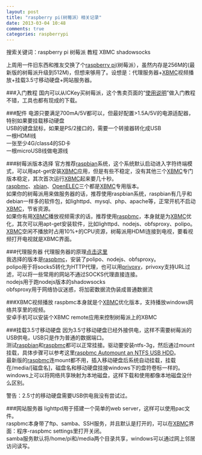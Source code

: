```yaml
---
layout: post
title: "raspberry pi(树莓派）相关记录"
date: 2013-03-04 10:48
comments: true
categories: raspberrypi
---
```


搜索关键词：raspberry pi 树莓派 教程 XBMC shadowsocks

上周用一件旧东西和推友交换了个[raspberry pi][raspberrypi_url](树莓派），虽然内存是256M的(最新版的树莓派升级到512M)，但想来够用了。设想是：代理服务器+[XBMC][xbmc_url]视频播放+挂载3.5寸移动硬盘+网站服务器。

###入门教程
国内可以从ICKey买树莓派，这个售卖页面的“[使用说明][ickey_url]”做入门教程不错，工具也都有现成的下载。

###配件
电源只要满足700mA/5V都可以，但最好配置>1.5A/5V的电源适配器，特别如果要挂载移动硬盘  
USB的键盘鼠标，如果是PS/2接口的，需要一个转接器转化成USB  
一根HDMI线  
一张至少4G/class4的SD卡  
一根microUSB线做电源线  

###树莓派版本选择
官方推荐[raspbian][raspbian_url]系统，这个系统默认启动进入字符终端模式，可以用apt-get安装[XBMC][xbmc_url]应用，但是有些不稳定，没有其他三个[XBMC][xbmc_url]专门版本稳定，其次首次运行[XBMC][xbmc_url]起来要几十秒。  
[raspbmc][raspbmc_url]、[xbian][xbian_url]、[OpenELEC][OpenELEC_url]三个都是[XBMC][xbmc_url]专用版本。  
如果你的树莓派用来做服务器的话，推荐使用raspbian系统，raspbian有几乎和debian一样多的软件包，如lighttpd、mysql、php、apache等，正常开机不启动[XBMC][xbmc_url]，节省资源。  
如果你有用[XBMC][xbmc_url]播放视频需求的话，推荐使用[raspbmc][raspbmc_url]，本身就是为[XBMC][xbmc_url]优化，其次可以用apt-get安装软件，比如lighttpd、nodejs、obfsproxy、polipo。[XBMC][xbmc_url]空闲不播放时占用10%+的CPU资源，树莓派用HDMI连接到电视，要看视频打开电视就是XBMC界面。 

###代理服务器
代理服务器的原理[点击这里][proxy_url]  
我选择的版本是[raspbmc][raspbmc_url]，安装了polipo、nodejs、obfsproxy。  
polipo用于将socks5转化为HTTP代理，也可以用[privoxy][privoxy_url]，privoxy支持URL过滤，可以将一些常用的网站不通过SOCKS代理直接连接。  
nodejs用于跑nodejs版本的shadowsocks  
obfsproxy用于网络协议迷惑，将加密数据流伪装成普通数据流

###XBMC视频播放
raspbmc本身就是个[XBMC][xbmc_url]优化版本，支持播放windows网络共享里的视频。  
安卓手机可以安装个XBMC remote应用来控制树莓派上的XBMC

###挂载3.5寸移动硬盘
因为3.5寸移动硬盘已经外接供电，这样不需要树莓派的USB供电，USB只是作为普通的数据端口。  
测试[raspbian][raspbian_url]和[raspbmc][raspbmc_url]都可以正常挂接。驱动要安装ntfs-3g，然后通过mount挂载，具体步骤可以参考这里[raspbmc Automount an NTFS USB HDD][ntfs_url]。  
最新版的[raspbmc][raspbmc_url]连mount都不用，插入移动硬盘后系统自动挂载，挂载在/media/[磁盘名]，磁盘名和移动硬盘挂接windows下的盘符卷标一样的。windows上可以将网络共享映射为本地磁盘，这样下载和使用都像本地磁盘没什么区别。

警告：2.5寸的移动硬盘需要USB供电我没有尝试过。

###网站服务器
lighttpd用于搭建一个简单的web server，这样可以使用pac文件。  
raspbmc本身带了ftp、samba、SSH服务，并且默认是打开的，可以在[XBMC][xbmc_url]界面：程序-raspbmc settings里打开关闭。  
samba服务默认将/home/pi和/media两个目录共享，windows可以通过网上邻居访问读写。


[ickey_url]:http://www.ickey.cn/raspberrypi.php
[proxy_url]:/blog/2013/03/02/raspberry-pi-proxy/
[OpenELEC_url]:http://openelec.tv/get-openelec/download/viewcategory/10-raspberry-pi-builds
[raspberrypi_url]:http://www.raspberrypi.org/
[raspbmc_url]:http://www.raspbmc.com/download/
[xbian_url]:http://xbian.org/
[raspbian_url]:http://www.raspbian.org/
[xbmc_url]:http://xbmc.org/
[ntfs_url]:http://www.ficklelife.com/index.php?id=2
[privoxy_url]:www.privoxy.org/
